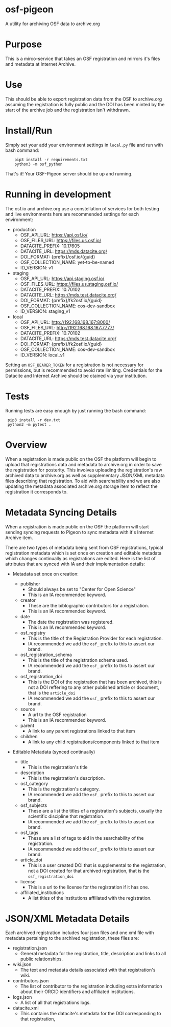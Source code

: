 
osf-pigeon
========================

A utility for archiving OSF data to archive.org  

Purpose
============

This is a mirco-service that takes an OSF registration and mirrors it's files and metadata at
Internet Archive.

Use
============

This should be able to export registration data from the OSF to archive.org assuming the registration is fully public 
and the DOI has been minted by the start of the archive job and the registration isn't withdrawn. 


Install/Run
============

Simply set your add your environment settings in `local.py` file 
and run with bash command:

```
    pip3 install -r requirements.txt
    python3 -m osf_python
```
That's it! Your OSF-Pigeon server should be up and running.

Running in development
========================

The osf.io and archive.org use a constellation of services for both testing and live environments here are
 recommended settings for each environment:
 
   - production
        - OSF_API_URL: https://api.osf.io/
        - OSF_FILES_URL: https://files.us.osf.io/
        - DATACITE_PREFIX: 10.17605
        - DATACITE_URL: https://mds.datacite.org/
        - DOI_FORMAT: {prefix}/osf.io/{guid}
        - OSF_COLLECTION_NAME: yet-to-be-named
        - ID_VERSION: v1
   - staging
        - OSF_API_URL: https://api.staging.osf.io/
        - OSF_FILES_URL: https://files.us.staging.osf.io/
        - DATACITE_PREFIX: 10.70102
        - DATACITE_URL: https://mds.test.datacite.org/
        - DOI_FORMAT: {prefix}/fk2osf.io/{guid}
        - OSF_COLLECTION_NAME: cos-dev-sandbox
        - ID_VERSION: staging_v1
   - local
        - OSF_API_URL: http://192.168.168.167:8000/
        - OSF_FILES_URL: http://192.168.168.167:7777/
        - DATACITE_PREFIX: 10.70102
        - DATACITE_URL: https://mds.test.datacite.org/
        - DOI_FORMAT: {prefix}/fk2osf.io/{guid}
        - OSF_COLLECTION_NAME: cos-dev-sandbox
        - ID_VERSION: local_v1

Setting an `OSF_BEARER_TOKEN` for a registration is not necessary for permissions, but is recommended to avoid 
rate limiting. Credentials for the Datacite and Internet Archive should be otained via your institution.

Tests
============

Running tests are easy enough by just running the bash command:
```
 pip3 install -r dev.txt
 python3 -m pytest . 
```

Overview
================
When a registration is made public on the OSF the platform will begin to upload that registrations data and metadata to 
archive.org in order to save the registration for posterity. This involves uploading the registration's raw archived 
data to archive.org as well as supplementary JSON/XML metadata files describing that registration. To aid with searchability 
and we are also updating the metadata associated archive.org storage item to reflect the registration it corresponds to.  


Metadata Syncing Details
================

When a registration is made public on the OSF the platform will start sending syncing requests to Pigeon to sync 
metadata with it's Internet Archive item. 

There are two types of metadata being sent from OSF registrations, typical registration metadata which is set once on
creation and editable metadata which changes continually as registrations are edited. Here is the list of attributes 
that are synced with IA and their implementation details:

- Metadata set once on creation:
    - publisher
        - Should always be set to "Center for Open Science"
        - This is an IA recommended keyword.       
    - creator
        - These are the biblographic contributors for a registration.
        - This is an IA recommended keyword.
    - date
        - The date the registration was registered.
        - This is an IA recommended keyword.
    - osf_registry
        - This is the title of the Registration Provider for each registration.
        - IA recommended we add the `osf_` prefix to this to assert our brand. 
    - osf_registration_schema
        - This is the title of the registration schema used.
        - IA recommended we add the `osf_` prefix to this to assert our brand. 
    - osf_registration_doi
        - This is the DOI of the registration that has been archived, this is not a DOI reffering to any
        other published article or document, that is the `article_doi`
        - IA recommended we add the `osf_` prefix to this to assert our brand. 
    - source
        - A url to the OSF registration
        - This is an IA recommended keyword.
    - parent
        - A link to any parent registrations linked to that item
    - children
        - A link to any child registrations/components linked to that item

- Editable Metadata (synced continually)
    - title
        - This is the registration's title
    - description
        - This is the registration's description.
    - osf_category
        - This is the registration's category.  
        - IA recommended we add the `osf_` prefix to this to assert our brand. 
    - osf_subjects
        - These are a list the titles of a registration's subjects, usually the scientific discipline that registration.
        - IA recommended we add the `osf_` prefix to this to assert our brand. 
    - osf_tags
        - These are a list of tags to aid in the searchability of the registration. 
        - IA recommended we add the `osf_` prefix to this to assert our brand.
    - article_doi
        - This is a user created DOI that is supplemental to the registration, not a DOI created for that archived
         registration, that is the `osf_registration_doi`
    - license  
        - This is a url to the license for the registration if it has one.
    - affiliated_institutions
        - A list titles of the institutions affiliated with the registration.


JSON/XML Metadata Details
================

Each archived registration includes four json files and one xml file with metadata pertaining to the archived registration, these files
 are: 
 
 - registration.json
    - General metadata for the registration, title, description and links to all public relationships.
 - wiki.json
    - The text and metadata details associated with that registration's wiki.
 - contributors.json
    - The list of contributor to the registration including extra information about their ORCID identifiers and
     affiliated institutions.
  - logs.json
    - A list of all that registrations logs. 
  - datacite.xml
    - This contains the datacite's metadata for the DOI corresponding to that registration,
